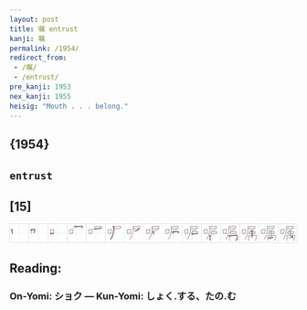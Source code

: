 ```yaml
---
layout: post
title: 嘱 entrust
kanji: 嘱
permalink: /1954/
redirect_from:
 - /嘱/
 - /entrust/
pre_kanji: 1953
nex_kanji: 1955
heisig: "Mouth . . . belong."
---
```


## {1954}

## `entrust`

## [15]

<div class="stroke"><img src="../images/E598B1.png" /></div>

## Reading:

### On-Yomi: ショク &mdash; Kun-Yomi: しょく.する、たの.む
